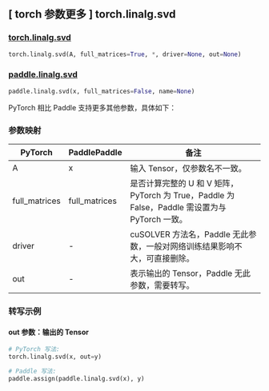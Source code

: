 ## [ torch 参数更多 ] torch.linalg.svd

### [torch.linalg.svd](https://pytorch.org/docs/stable/generated/torch.linalg.svd.html?highlight=svd#torch.linalg.svd)

```python
torch.linalg.svd(A, full_matrices=True, *, driver=None, out=None)
```

### [paddle.linalg.svd](https://www.paddlepaddle.org.cn/documentation/docs/zh/develop/api/paddle/linalg/svd_cn.html)

```python
paddle.linalg.svd(x, full_matrices=False, name=None)
```

PyTorch 相比 Paddle 支持更多其他参数，具体如下：

### 参数映射

| PyTorch       | PaddlePaddle  | 备注                                                                                           |
| ------------- | ------------- | ---------------------------------------------------------------------------------------------- |
| A             | x             | 输入 Tensor，仅参数名不一致。                                                                  |
| full_matrices | full_matrices | 是否计算完整的 U 和 V 矩阵，PyTorch 为 True，Paddle 为 False，Paddle 需设置为与 PyTorch 一致。 |
| driver        | -             | cuSOLVER 方法名，Paddle 无此参数，一般对网络训练结果影响不大，可直接删除。                     |
| out           | -             | 表示输出的 Tensor，Paddle 无此参数，需要转写。                                                 |

### 转写示例

#### out 参数：输出的 Tensor

```python
# PyTorch 写法:
torch.linalg.svd(x, out=y)

# Paddle 写法:
paddle.assign(paddle.linalg.svd(x), y)
```
